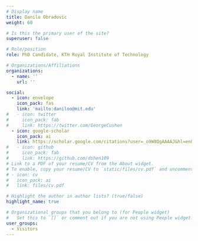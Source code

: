 ```yaml
---
# Display name
title: Danilo Obradovic
weight: 60

# Is this the primary user of the site?
superuser: false

# Role/position
role: PhD Candidate, KTH Royal Institute of Technology

# Organizations/Affiliations
organizations:
  - name: ''
    url: ''

social:
  - icon: envelope
    icon_pack: fas
    link: 'mailto:daniloo@mit.edu'
#   - icon: twitter
#     icon_pack: fab
#     link: https://twitter.com/GeorgeCushen
  - icon: google-scholar
    icon_pack: ai
    link: https://scholar.google.com/citations?user=_o9W8QgAAAAJ&hl=en&oi=sra
#   - icon: github
#     icon_pack: fab
#     link: https://github.com/dshen109
# Link to a PDF of your resume/CV from the About widget.
# To enable, copy your resume/CV to `static/files/cv.pdf` and uncomment the lines below.
# - icon: cv
#   icon_pack: ai
#   link: files/cv.pdf

# Highlight the author in author lists? (true/false)
highlight_name: true

# Organizational groups that you belong to (for People widget)
#   Set this to `[]` or comment out if you are not using People widget.
user_groups:
  - Visitors
---
```


